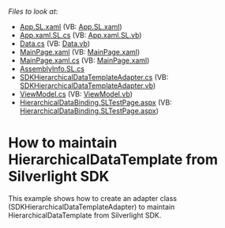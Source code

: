 <!-- default file list -->
*Files to look at*:

* [App.SL.xaml](./CS/HierarchicalDataTemplateMode.SL/App.SL.xaml) (VB: [App.SL.xaml](./VB/HierarchicalDataTemplateMode.SL/App.SL.xaml))
* [App.xaml.SL.cs](./CS/HierarchicalDataTemplateMode.SL/App.xaml.SL.cs) (VB: [App.xaml.SL.vb](./VB/HierarchicalDataTemplateMode.SL/App.xaml.SL.vb))
* [Data.cs](./CS/HierarchicalDataTemplateMode.SL/Data/Data.cs) (VB: [Data.vb](./VB/HierarchicalDataTemplateMode.SL/Data/Data.vb))
* [MainPage.xaml](./CS/HierarchicalDataTemplateMode.SL/MainPage.xaml) (VB: [MainPage.xaml](./VB/HierarchicalDataTemplateMode.SL/MainPage.xaml))
* [MainPage.xaml.cs](./CS/HierarchicalDataTemplateMode.SL/MainPage.xaml.cs) (VB: [MainPage.xaml](./VB/HierarchicalDataTemplateMode.SL/MainPage.xaml))
* [AssemblyInfo.SL.cs](./CS/HierarchicalDataTemplateMode.SL/Properties/AssemblyInfo.SL.cs)
* [SDKHierarchicalDataTemplateAdapter.cs](./CS/HierarchicalDataTemplateMode.SL/SDKHierarchicalDataTemplateAdapter.cs) (VB: [SDKHierarchicalDataTemplateAdapter.vb](./VB/HierarchicalDataTemplateMode.SL/SDKHierarchicalDataTemplateAdapter.vb))
* [ViewModel.cs](./CS/HierarchicalDataTemplateMode.SL/ViewModel.cs) (VB: [ViewModel.vb](./VB/HierarchicalDataTemplateMode.SL/ViewModel.vb))
* [HierarchicalDataBinding.SLTestPage.aspx](./CS/HierarchicalDataTemplateMode.Web/HierarchicalDataBinding.SLTestPage.aspx) (VB: [HierarchicalDataBinding.SLTestPage.aspx](./VB/HierarchicalDataTemplateMode.Web/HierarchicalDataBinding.SLTestPage.aspx))
<!-- default file list end -->
# How to maintain HierarchicalDataTemplate from Silverlight SDK


<p>This example shows how to create an adapter class (SDKHierarchicalDataTemplateAdapter) to maintain HierarchicalDataTemplate from Silverlight SDK.</p>

<br/>


